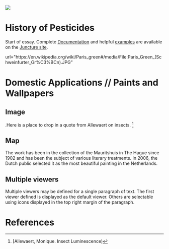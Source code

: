 <a href="https://juncture-digital.org"><img src="https://juncture-digital.org/images/ve-button.png"></a>

<param ve-config 
       title="Paris Greens and London Purples"
       author="mpk"
       banner="https://iiif.juncture-digital.org/banner/?url=https://upload.wikimedia.org/wikipedia/commons/4/47/Bartholomeus_Johannes_van_Hove%2C_Het_Mauritshuis_te_Den_Haag.jpg" 
       layout="vertical">

<!-- Entities discussed throughout the essay are typically defined before the essay text and
     are thus available in all text.  Entity identifiers (QIDs) can be found in either
     Wikipedia or Wikidata (https://www.wikidata.org)> -->
<param title= eid="Q339657"> <!-- Paris Green -->
<param title= eid="Q41264"> <!-- Johannes Vermeer -->
<param title= eid="Q221092"> <!-- Mauritshuis -->
<param title= eid="Q36600"> <!-- The Hague -->

# History of Pesticides

Start of essay.  Complete [Documentation](https://juncture-digital.org/docs) and helpful [examples](https://juncture-digital.org/examples) are available on the [Juncture site](https://juncture-digital.org).
<param ve-image 
       manifest="https://en.wikipedia.org/wiki/Paris_green#/media/File:Paris_Green_(Schweinfurter_Gr%C3%BCn).JPG">
       url="https://en.wikipedia.org/wiki/Paris_green#/media/File:Paris_Green_(Schweinfurter_Gr%C3%BCn).JPG"

# Domestic Applications // Paints and Wallpapers

## Image

.Here is a place to drop in a quote from Allewaert on insects. [^1]
<param ve-image 
       label="Girl with a Pearl Earring" 
       description="painting by Johannes Vermeer" 
       license="public domain" 
       url="https://upload.wikimedia.org/wikipedia/commons/0/0f/1665_Girl_with_a_Pearl_Earring.jpg">

## Map

The work has been in the collection of the Mauritshuis in The Hague since 1902 and has been the subject of various literary treatments. In 2006, the Dutch public selected it as the most beautiful painting in the Netherlands.
<param ve-map center="Q36600" zoom="11" prefer-geojson>

## Multiple viewers

Multiple viewers may be defined for a single paragraph of text.  The first viewer defined is displayed as the default viewer.  Others are selectable using icons displayed in the top right margin of the paragraph.
<param ve-image 
       manifest="https://iiif.juncture-digital.org/manifest/6dd738aed85597cac540ad31dd5818e86ef7f2918c7b43a9eb3123d5538e6e4c">
<param ve-map center="Q36600" zoom="11">

# References

[^1]: [Allewaert, Monique. Insect Luminescence)
